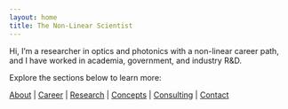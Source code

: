 ```yaml
---
layout: home
title: The Non-Linear Scientist
---
```


Hi, I’m a researcher in optics and photonics with a non-linear career path, and I have worked in academia, government, and industry R&D.

Explore the sections below to learn more:

[About](/about/) | [Career](/career/) | [Research](/research/) | [Concepts](/concepts/) | [Consulting](/consulting/) | [Contact](/contact/)

